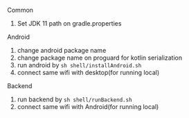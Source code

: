 
Common
1. Set JDK 11 path on gradle.properties

Android
1. change android package name
2. change package name on proguard for kotlin serialization
3. run android by `sh shell/installAndroid.sh`
4. connect same wifi with desktop(for running local)

Backend
1. run backend by `sh shell/runBackend.sh`
2. connect same wifi with Android(for running local)